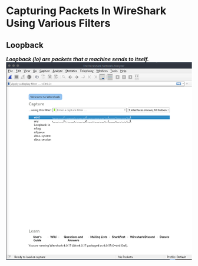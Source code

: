 # Capturing Packets In WireShark Using Various Filters

## Loopback<br>
***Loopback (lo) are packets that a machine sends to itself.***  
![Capture 1](docs/screenshots/Wireshark%20Project%2001.png)

